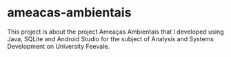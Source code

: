 # ameacas-ambientais
This project is about the project Ameaças Ambientais that I developed using Java, SQLite and Android Studio for the subject of Analysis and Systems Development on University Feevale.
